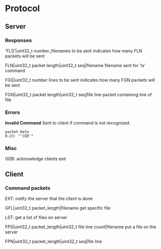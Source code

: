 # Protocol
## Server
### Responses
'FLS'|uint32_t number_filenames to be sent
    indicates how many FLN packets will be sent

FLN|uint32_t packet length|uint32_t seq|filename
    filename sent for 'ls' command

FGS|uint32_t number lines to be sent
    indicates how many FGN packets will be sent

FGN|uint32_t packet length|uint32_t seq|file line
    packet containing line of file
### Errors
**Invalid Command**
Sent to client if command is not recognized.
```mermaid
packet-beta
0-23: "'CER'"
```
### Misc
GDB: acknowledge clients exit

## Client
### Command packets
EXT: notify the server that the client is done

GFL|uint32_t packet_length|filename
    get specific file

LST: get a list of files on server

FPS|uint32_t packet_length|uint32_t file line count|filename
    put a file on the server

FPN|uint32_t packet_length|uint32_t seq|file line
